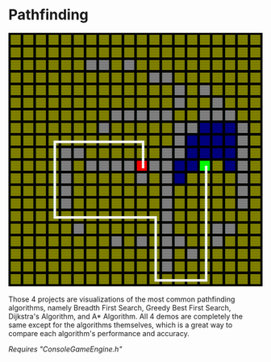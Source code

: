 # Pathfinding

![](preview.png)

Those 4 projects are visualizations of the most common pathfinding algorithms, namely Breadth First Search, Greedy Best First Search, Dijkstra's Algorithm, and A\* Algorithm. All 4 demos are completely the same except for the algorithms themselves, which is a great way to compare each algorithm's performance and accuracy.

*Requires "ConsoleGameEngine.h"*
